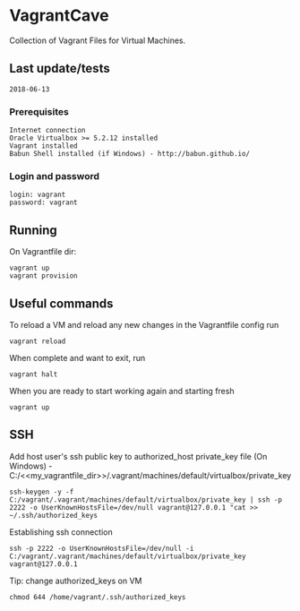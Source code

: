 # VagrantCave

Collection of Vagrant Files for Virtual Machines.

## Last update/tests

```
2018-06-13
```

### Prerequisites

```
Internet connection
Oracle Virtualbox >= 5.2.12 installed
Vagrant installed
Babun Shell installed (if Windows) - http://babun.github.io/
```

### Login and password

```
login: vagrant
password: vagrant
```

## Running

On Vagrantfile dir:

```
vagrant up 
vagrant provision
```

## Useful commands

To reload a VM and reload any new changes in the Vagrantfile config run

```
vagrant reload
```

When complete and want to exit, run

```
vagrant halt
```

When you are ready to start working again and starting fresh

```
vagrant up
```

## SSH

Add host user's ssh public key to authorized_host
private_key file (On Windows) - C:/<<my_vagrantfile_dir>>/.vagrant/machines/default/virtualbox/private_key

```
ssh-keygen -y -f C:/vagrant/.vagrant/machines/default/virtualbox/private_key | ssh -p 2222 -o UserKnownHostsFile=/dev/null vagrant@127.0.0.1 "cat >> ~/.ssh/authorized_keys
```

Establishing ssh connection

```
ssh -p 2222 -o UserKnownHostsFile=/dev/null -i C:/vagrant/.vagrant/machines/default/virtualbox/private_key vagrant@127.0.0.1
```

Tip: change authorized_keys on VM

```
chmod 644 /home/vagrant/.ssh/authorized_keys
```
